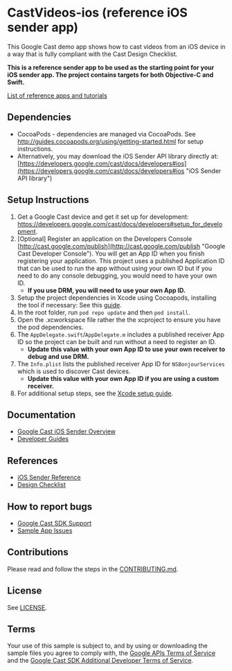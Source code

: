 # CastVideos-ios (reference iOS sender app)

This Google Cast demo app shows how to cast videos from an iOS device in a way that is fully compliant with the Cast Design Checklist.

**This is a reference sender app to be used as the starting point for your iOS sender app. The project contains targets for both Objective-C and Swift.**

[List of reference apps and tutorials](https://developers.google.com/cast/docs/downloads)

## Dependencies
* CocoaPods - dependencies are managed via CocoaPods. See http://guides.cocoapods.org/using/getting-started.html for setup instructions.
* Alternatively, you may download the iOS Sender API library directly at: [https://developers.google.com/cast/docs/developers#ios](https://developers.google.com/cast/docs/developers#ios "iOS Sender API library")

## Setup Instructions
1. Get a Google Cast device and get it set up for development: https://developers.google.com/cast/docs/developers#setup_for_development.
1. [Optional] Register an application on the Developers Console [http://cast.google.com/publish](http://cast.google.com/publish "Google Cast Developer Console").
  You will get an App ID when you finish registering your application. This project uses a published Application ID that
  can be used to run the app without using your own ID but if you need to do any console debugging, you would need to
  have your own ID.
    * **If you use DRM, you will need to use your own App ID.**
1. Setup the project dependencies in Xcode using Cocoapods, installing the tool if necessary: See this [guide](http://guides.cocoapods.org/using/getting-started.html).
1. In the root folder, run `pod repo update` and then `pod install`.
1. Open the .xcworkspace file rather the the xcproject to ensure you have the pod dependencies.
1. The `AppDelegate.swift`/`AppDelegate.m` includes a published receiver App ID so the project can be built and run without a need
  to register an ID.
    * **Update this value with your own App ID to use your own receiver to debug and use DRM.**
1. The `Info.plist` lists the published receiver App ID for `NSBonjourServices` which is used to discover Cast devices.
    * **Update this value with your own App ID if you are using a custom receiver.**
1. For additional setup steps, see the [Xcode setup guide](https://developers.google.com/cast/docs/ios_sender_setup#xcode_setup).

## Documentation
* [Google Cast iOS Sender Overview](https://developers.google.com/cast/docs/ios_sender/)
* [Developer Guides](https://developers.google.com/cast/docs/developers)

## References
* [iOS Sender Reference](https://developers.google.com/cast/docs/reference/ios/)
* [Design Checklist](http://developers.google.com/cast/docs/design_checklist)

## How to report bugs
* [Google Cast SDK Support](https://developers.google.com/cast/support)
* [Sample App Issues](https://issuetracker.google.com/issues/new?component=190205&template=1901999)

## Contributions
Please read and follow the steps in the [CONTRIBUTING.md](CONTRIBUTING.md).

## License
See [LICENSE](LICENSE).

## Terms
Your use of this sample is subject to, and by using or downloading the sample files you agree to comply with, the [Google APIs Terms of Service](https://developers.google.com/terms/) and the [Google Cast SDK Additional Developer Terms of Service](https://developers.google.com/cast/docs/terms/).
